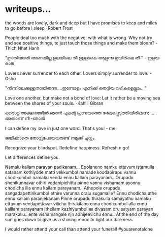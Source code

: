 # writeups...

the woods are lovely, dark and deep
but I have promises to keep
and miles to go before I sleep
                           -Robert Frost
           
           
 People deal too much with the negative, with what is wrong. Why not try and see positive things, to just touch those things and make them bloom?
                           -Thich Nhat Hanh


"ഊതിയാൽ  അണയില്ല  ഉലയിലെ  തീ 
ഉള്ളാകെ  ആളുന്നു  ഉയിരിലെ  തീ "
                                    - ഇളയ രാജ

Lovers never surrender to each other.
Lovers simply surrender to love.
                                   - Osho

"നിന്നിലേക്കുള്ളതായിരുന്നു....ഇന്നോളം എനിക്ക് തെറ്റിയ വഴികളെല്ലാം..."


Love one another, but make not a bond of love: Let it rather be a moving sea between the shores of your souls.
                                                                                              -Kahlil Gibran
                                                                                              
ഒരൊറ്റ അക്ഷരത്തിൽ ഞാൻ എന്റെ പ്രണയത്തെ രേഖപ്പെടുത്തിയിരിക്കുന്നു .....
അതാണ് നീ 
                                                                            -ഞാൻ
 
 I can define my love in just one word. That's you!
                                                 - me


ജയിക്കാതെ തോറ്റുപോയവരുണ്ട് നമുക്ക് ചുറ്റും.


Recognize your blindspot.
Redefine happiness.
Refresh n go!

Let differences define you.

Namalu kallam parayan padikanam...
Epolaneno namku ettavum istamulla satanam kothiyode matti vekkumbol namade koodapirapu vannu chodikumbol namaku venda ennu kallam parayanam..
Orupadu shenikunnavar othiri vedanipichittu pinne vannu vishamam ayonnu chodicha illa ennu kallam parayanam..
Athupole orupadu sangadapettirikumbol ethire varunna oralu sugamalle? Ennu chodicha athe ennu kallam paranjekanam
Pinne orupadu thirakulla samayathu namaku ettavum vendapettavar vilichu thirakilano ennu chodikumbol alla ennu kalllam parayanam
Ithellam kazhiyumbol aa divasam oru satyam parayan marakallu.. ente vishamangale njn adhijeevichu ennu..
At the end of the day sun goes down to give us a shining moon to light our darkness.



I would rather attend your call than attend your funeral!  #youarenotalone 

